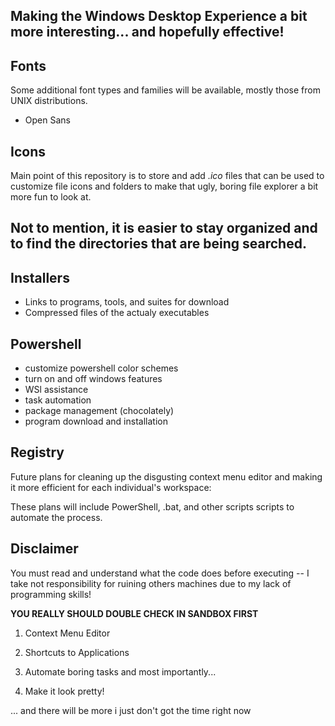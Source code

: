Making the Windows Desktop Experience a bit more interesting... and hopefully effective!
------------------

Fonts
------------
Some additional font types and families will be available, mostly those from UNIX distributions.

* Open Sans

Icons
---------

Main point of this repository is to store and add *.ico* files that can be used to customize file icons and folders to make that ugly, boring file explorer a bit more fun to look at.

Not to mention, it is easier to stay organized and to find the directories that are being searched.
---

Installers
-------------
* Links to programs, tools, and suites for download
* Compressed files of the actualy executables



Powershell
-----------

* customize powershell color schemes
* turn on and off windows features
* WSl assistance
* task automation
* package management (chocolately)
* program download and installation



Registry
-------
Future plans for cleaning up the disgusting context menu editor and making it more efficient for each individual's workspace:

These plans will include PowerShell, .bat, and other scripts scripts to automate the process.

Disclaimer
------------
You must read and understand what the code does before executing -- I take not responsibility for ruining others machines due to my lack of programming skills!

**YOU REALLY SHOULD DOUBLE CHECK IN SANDBOX FIRST**

1. Context Menu Editor

2. Shortcuts to Applications

3. Automate boring tasks and most importantly...

4. Make it look pretty!

... and there will be more i just don't got the time right now
